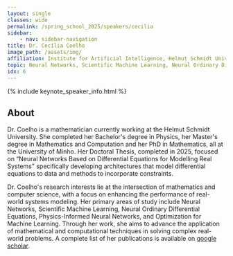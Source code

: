 ```yaml
---
layout: single
classes: wide
permalink: /spring_school_2025/speakers/cecilia
sidebar:
    - nav: sidebar-navigation
title: Dr. Cecília Coelho
image_path: /assets/img/
affiliation: Institute for Artificial Intelligence, Helmut Schmidt University, Hamburg, Germany and Centre of Mathematics of University of Minho (CMAT), Portugal
topic: Neural Networks, Scientific Machine Learning, Neural Ordinary Differential Equations, Physics-Informed Neural Networks
idx: 6
---
```


{% include keynote_speaker_info.html %}


## About

Dr. Coelho is a mathematician currently working at the Helmut Schmidt University. She completed her Bachelor's degree in Physics, her Master's degree in Mathematics and Computation and her PhD in Mathematics, all at the University of Minho. Her Doctoral Thesis, completed in 2025, focused on “Neural Networks Based on Differential Equations for Modelling Real Systems" specifically developing architectures that model differential equations to data and methods to incorporate constraints.

Dr. Coelho's research interests lie at the intersection of mathematics and computer science, with a focus on enhancing the performance of real-world systems modeling. Her primary areas of study include Neural Networks, Scientific Machine Learning, Neural Ordinary Differential Equations, Physics-Informed Neural Networks, and Optimization for Machine Learning. Through her work, she aims to advance the application of mathematical and computational techniques in solving complex real-world problems. A complete list of her publications is available on <a href="https://scholar.google.com/citations?hl=de&user=glIx3vsAAAAJ">google scholar</a>.